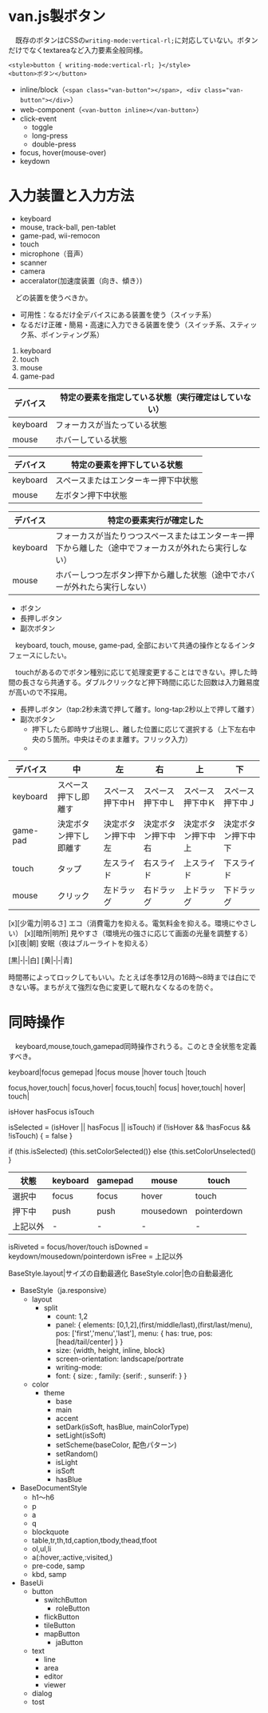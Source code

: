 # van.js製ボタン

　既存のボタンはCSSの`writing-mode:vertical-rl;`に対応していない。ボタンだけでなくtextareaなど入力要素全般同様。

```
<style>button { writing-mode:vertical-rl; }</style>
<button>ボタン</button>
```

* inline/block（`<span class="van-button"></span>, <div class="van-button"></div>`）
* web-component（`<van-button inline></van-button>`）
* click-event
    * toggle
    * long-press
    * double-press
* focus, hover(mouse-over)
* keydown

# 入力装置と入力方法

* keyboard
* mouse, track-ball, pen-tablet
* game-pad, wii-remocon
* touch
* microphone（音声）
* scanner
* camera
* acceralator(加速度装置（向き、傾き）)

　どの装置を使うべきか。

* 可用性：なるだけ全デバイスにある装置を使う（スイッチ系）
* なるだけ正確・簡易・高速に入力できる装置を使う（スイッチ系、スティック系、ポインティング系）

1. keyboard
2. touch
3. mouse
4. game-pad

デバイス|特定の要素を指定している状態（実行確定はしていない）
--------|-----------------------------------------------
keyboard|フォーカスが当たっている状態
mouse|ホバーしている状態

デバイス|特定の要素を押下している状態
--------|-----------------------------------------------
keyboard|スペースまたはエンターキー押下中状態
mouse|左ボタン押下中状態

デバイス|特定の要素実行が確定した
--------|-----------------------------------------------
keyboard|フォーカスが当たりつつスペースまたはエンターキー押下から離した（途中でフォーカスが外れたら実行しない）
mouse|ホバーしつつ左ボタン押下から離した状態（途中でホバーが外れたら実行しない）

* ボタン
* 長押しボタン
* 副次ボタン

　keyboard, touch, mouse, game-pad, 全部において共通の操作となるインタフェースにしたい。

　touchがあるのでボタン種別に応じて処理変更することはできない。押した時間の長さなら共通する。ダブルクリックなど押下時間に応じた回数は入力難易度が高いので不採用。

* 長押しボタン（tap:2秒未満で押して離す。long-tap:2秒以上で押して離す）
* 副次ボタン
    * 押下したら即時サブ出現し、離した位置に応じて選択する（上下左右中央の５箇所。中央はそのまま離す。フリック入力）
    * 


デバイス|中|左|右|上|下
--------|--|--|--|--|--
keyboard|スペース押下し即離す|スペース押下中Ｈ|スペース押下中Ｌ|スペース押下中Ｋ|スペース押下中Ｊ|スペース押下中Ｊ|
game-pad|決定ボタン押下し即離す|決定ボタン押下中左|決定ボタン押下中右|決定ボタン押下中上|決定ボタン押下中下
touch   |タップ|左スライド|右スライド|上スライド|下スライド
mouse   |クリック|左ドラッグ|右ドラッグ|上ドラッグ|下ドラッグ

[x][少電力|明るさ]  エコ（消費電力を抑える。電気料金を抑える。環境にやさしい）
[x][暗所|明所]      見やすさ（環境光の強さに応じて画面の光量を調整する）
[x][夜|朝]          安眠（夜はブルーライトを抑える）

[黒|‐|‐|白]
[黄|‐|‐|青]

時間帯によってロックしてもいい。たとえば冬季12月の16時〜8時までは白にできない等。まちがえて強烈な色に変更して眠れなくなるのを防ぐ。

# 同時操作

　keyboard,mouse,touch,gamepad同時操作されうる。このとき全状態を定義すべき。

keyboard|focus
gemepad |focus
mouse   |hover
touch   |touch

focus,hover,touch|
focus,hover|
focus,touch|
focus|
hover,touch|
hover|
touch|

isHover
hasFocus
isTouch

isSelected = (isHover || hasFocus || isTouch)
if (!isHover && !hasFocus && !isTouch) { = false }

if (this.isSelected) {this.setColorSelected()} else {this.setColorUnselected() }

状態|keyboard|gamepad|mouse|touch
----|--------|-------|-----|-----
選択中|focus|focus|hover|touch
押下中|push|push|mousedown|pointerdown
上記以外|-|-|-|-

isRiveted = focus/hover/touch
isDowned = keydown/mousedown/pointerdown
isFree = 上記以外








BaseStyle.layout|サイズの自動最適化
BaseStyle.color|色の自動最適化

* BaseStyle（ja.responsive）
    * layout
        * split
            * count: 1,2
            * panel: {
                elements: [0,1,2],(first/middle/last),(first/last/menu),
                pos: ['first','menu','last'],
                menu: {
                    has: true,
                    pos: [head/tail/center]
                }
            }
            * size: {width, height, inline, block}
            * screen-orientation: landscape/portrate
            * writing-mode: 
            * font: { size: , family: {serif: , sunserif: } }
    * color
        * theme
            * base
            * main
            * accent
            * setDark(isSoft, hasBlue, mainColorType)
            * setLight(isSoft)
            * setScheme(baseColor, 配色パターン)
            * setRandom()
            * isLight
            * isSoft
            * hasBlue
* BaseDocumentStyle
    * h1〜h6
    * p
    * a
    * q
    * blockquote
    * table,tr,th,td,caption,tbody,thead,tfoot
    * ol,ul,li
    * a(:hover,:active,:visited,)
    * pre-code, samp
    * kbd, samp
* BaseUi
    * button
        * switchButton
            * roleButton
        * flickButton
        * tileButton
        * mapButton
            * jaButton
    * text
        * line
        * area
        * editor
        * viewer
    * dialog
    * tost

